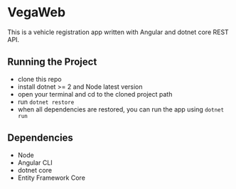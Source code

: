 # VegaWeb
This is a vehicle registration app written with Angular and dotnet core REST API.

## Running the Project

- clone this repo
- install dotnet >= 2 and Node latest version
- open your terminal and cd to the cloned project path
- run ``` dotnet restore ```
- when all dependencies are restored, you can run the app using ``` dotnet run ```

## Dependencies
- Node
- Angular CLI
- dotnet core
- Entity Framework Core
